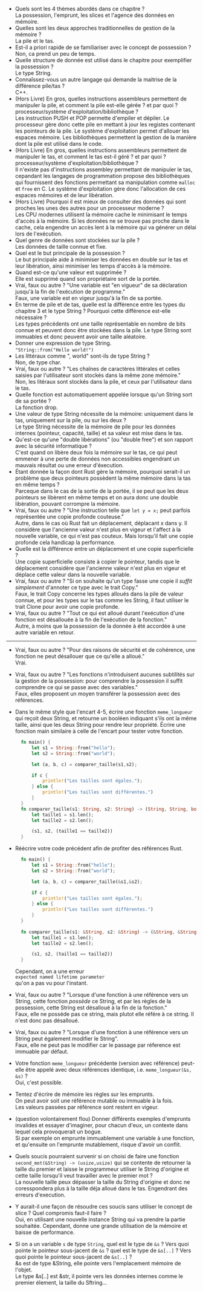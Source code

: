 - Quels sont les 4 thèmes abordés dans ce chapitre ?  
		La possession, l'emprunt, les slices et l'agence des données en mémoire.
- Quelles sont les deux approches traditionnelles de gestion de la mémoire ?  
		La pile et le tas.
- Est-il a priori rapide de se familiariser avec le concept de possession ?  
		Non, ca prend un peu de temps.
- Quelle structure de donnée est utilisé dans le chapitre pour exemplifier la possession ?  
		Le type String.
- Connaîssez-vous un autre langage qui demande la maitrise de la différence pile/tas ?  
		C++.
- (Hors Livre) En gros, quelles instructions assembleurs permettent de manipuler la pile, et comment la pile est-elle gérée ? et par quoi ? processeur/système d'exploitation/bibliothèque ?  
		Les instruction PUSH et POP permette d'empiler et dépiler. Le processeur gère donc cette pile en mettant à jour les registes contenant les pointeurs de la pile. Le système d'exploitation permet d'allouer les espaces mémoire. Les bibliothèques permettent la gestion de la manière dont la pile est utilisé dans le code.
- (Hors Livre) En gros, quelles instructions assembleurs permettent de manipuler le tas, et comment le tas est-il géré ? et par quoi ? processeur/système d'exploitation/bibliothèque ?  
		Il n'existe pas d'instructions assembley permettant de manipuler le tas, cepandant les langages de programmation propose des bibliothèques qui fournissent des fonctions permettant sa manipulation comme ``malloc`` et ``free`` en C. Le système d'exploitation gère donc l'allocation de ces espaces mémoires et de leur libération.
- (Hors Livre) Pourquoi il est mieux de consulter des données qui sont proches les unes des autres pour un processeur moderne ?  
		Les CPU modernes utilisent la mémoire cache le minimisant le temps d'accès à la mémoire. Si les données ne se trouve pas proche dans le cache, cela engendre un accès lent à la mémoire qui va générer un délai lors de l'exécution.
- Quel genre de données sont stockées sur la pile ?  
		Les données de taille connue et fixe.
- Quel est le but principale de la possession ?  
		Le but principale aide à minimiser les données en double sur le tas et leur libération, ainsi minimiser les temps d'accès à la mémoire.
- Quand est-ce qu'une valeur est supprimée ?  
		Elle est supprimé quand son propriétaire sort de la portée.
- Vrai, faux ou autre ? "Une variable est "en vigueur" de sa déclaration jusqu'à la fin de l'exécution de programme."  
		Faux, une variable est en vigeur jusqu'à la fin de sa portée.
- En terme de pile et de tas, quelle est la différence entre les types du chapitre 3 et le type String ? Pourquoi cette différence est-elle nécessaire ?  
		Les types précédents ont une taille représentable en nombre de bits connue et peuvent donc être stockées dans la pile. Le type String sont immuables et donc peuvent avoir une taille aléatoire.
- Donner une expression de type String.  
		``"String::from("Hello world!")``
- Les littéraux comme ", world" sont-ils de type String ?  
		Non, de type char.
- Vrai, faux ou autre ? "Les chaînes de caractères littérales et celles saisies par l'utilisateur sont stockés dans la même zone mémoire."  
		Non, les litéraux sont stockés dans la pile, et ceux par l'utilisateur dans le tas.
- Quelle fonction est automatiquement appelée lorsque qu'un String sort de sa portée ?  
		La fonction drop.
- Une valeur de type String nécessite de la mémoire: uniquement dans le tas, uniquement sur la pile, ou sur les deux ?  
		Le type String nécessite de la mémoire de pile pour les données internes (pointeur, capacité, taille) et sa valeur est mise dans le tas.
- Qu'est-ce qu'une "double libérations" (ou "double free")  et son rapport avec la sécurité informatique ?  
		C'est quand on libère deux fois la mémoire sur le tas, ce qui peut emmener à une perte de données non accessibles engendrant un mauvais résultat ou une erreur d'éxecution.
- Étant donnée la façon dont Rust gère la mémoire, pourquoi serait-il un problème que deux pointeurs possèdent la même mémoire dans la tas en même temps ?  
		Parceque dans le cas de la sortie de la portée, il se peut que les deux pointeurs se libèrent en même temps et on aura donc une double libèration, pouvant corrompre la mémoire. 
- Vrai, faux ou autre ? "Une instruction telle que `let y = x;` peut parfois représentée une copie profonde couteuse."  
		Autre, dans le cas où Rust fait un déplacement, déplacant x dans y. Il considère que l'ancienne valeur n'est plus en vigeur et l'affect à la nouvelle variable, ce qui n'est pas couteux. Mais lorsqu'il fait une copie profonde cela handicap la performance.
- Quelle est la différence entre un déplacement et une copie superficielle ?  
		Une copie superficielle consiste à copier le pointeur, tandis que le déplacement considère que l'ancienne valeur n'est plus en vigeur et déplace cette valeur dans la nouvelle variable.
- Vrai, faux ou autre ? "Si on souhaite qu'un type fasse une copie il *suffit simplement* d'annoter ce type avec le trait Copy."  
		Faux, le trait Copy concerne les types alloués dans la pile de valeur connue, et pour les types sur le tas comme les String, il faut utiliser le trait Clone pour avoir une copie profonde.
- Vrai, faux ou autre ? "Tout ce qui est alloué durant l'exécution d'une fonction est désallouée à la fin de l'exécution de la fonction."  
		Autre, à moins que la possession de la donnée à été accordée à une autre variable en retour.
---
- Vrai, faux ou autre ? "Pour des raisons de sécurité et de cohérence, une fonction ne peut désallouer que ce qu'elle a alloué."  
		Vrai.
- Vrai, faux ou autre ? "Les fonctions n'introduisent aucunes subtilités sur la gestion de la possession: pour comprendre la possession il suffit comprendre ce qui se passe avec des variables."  
		Faux, elles proposent un moyen transférer la possession avec des références.
- Dans le même style que l'encart 4-5, écrire une fonction `meme_longueur` qui reçoit deux String, et retourne un booléen indiquant s'ils ont la même taille, ainsi que les deux String pour rendre leur propriété. Écrire une fonction main similaire à celle de l'encart pour tester votre fonction.
  ```rust
	fn main() {
		let s1 = String::from("hello");
		let s2 = String::from("world");

		let (a, b, c) = comparer_taille(s1,s2);

		if c {
			println!("Les tailles sont égales.");
		} else {
			println!("Les tailles sont différentes.")
		}
	}
	fn comparer_taille(s1: String, s2: String) -> (String, String, bool) {
		let taille1 = s1.len();
		let taille2 = s2.len();

		(s1, s2, (taille1 == taille2))
	}
	```
- Réécrire votre code précédent afin de profiter des références Rust.
  ```rust
	fn main() {
		let s1 = String::from("hello");
		let s2 = String::from("world");

		let (a, b, c) = comparer_taille(&s1,&s2);

		if c {
			println!("Les tailles sont égales.");
		} else {
			println!("Les tailles sont différentes.")
		}
	}
	
	fn comparer_taille(s1: &String, s2: &String) -> (&String, &String, bool) {
		let taille1 = s1.len();
		let taille2 = s2.len();

		(s1, s2, (taille1 == taille2))
	}
	```

	Cependant, on a une erreur  
	``expected named lifetime parameter``  
	qu'on a pas vu pour l'instant.
- Vrai, faux ou autre ? "Lorsque d'une fonction à une référence vers un String, cette fonction *possède* ce String, et par les règles de la possession, cette String est désalloué à la fin de la fonction."  
		Faux, elle ne possède pas ce string, mais plutot elle référe à ce string. Il n'est donc pas désalloué.
- Vrai, faux ou autre ? "Lorsque d'une fonction à une référence vers un String peut également modifier le String".  
		Faux, elle ne peut pas le modifier car le passage par réference est immuable par défaut.
- Votre fonction `meme_longueur` précédente (version avec référence) peut-elle être appelé avec deux références identique, i.e. `meme_longueur(&s, &s)` ?  
		Oui, c'est possible.
- Tentez d'écrire de mémoire les règles sur les emprunts.  
		On peut avoir soit une référence mutable ou immuable à la fois.  
		Les valeurs passées par référence sont restent en vigeur.
- (question volontairement flou) Donner différents exemples d'emprunts invalides et essayer d'imaginer, pour chacun d'eux, un contexte dans lequel cela provoquerait un bogue.  
		Si par exemple on emprunte immuablement une variable à une fonction, et qu'ensuite on l'emprunte mutablement, risque d'avoir un conflit.
- Quels soucis pourraient survenir si on choisi de faire une fonction `second_mot(&String) -> (usize,usize)` qui se contente de retourner la taille du premier et laisse le programmeur utiliser le String d'origine et cette taille lorsqu'il veut travailler avec le premier mot ?  
		La nouvelle taille peux dépasser la taille du String d'origine et donc ne coresspondera plus à la taille déja alloué dans le tas. Engendrant des erreurs d'execution.
- Y aurait-il une façon de résoudre ces soucis sans utiliser le concept de slice ? Quel compromis faut-il faire ?  
	Oui, en utilisant une nouvelle instance String qui va prendre la partie souhaitée. Cependant, donne une grande utilisation de la mémoire et baisse de performance.
- Si on a un variable `s` de type `String`, quel est le type de `&s` ? Vers quoi pointe le pointeur sous-jacent de `&s` ? quel est le type de `&s[..]` ?  Vers quoi pointe le pointeur sous-jacent de `&s[..]` ?  
		&s est de type &String, elle pointe vers l'emplacement mémoire de l'objet.  
		Le type &s[..] est &str, il pointe vers les données internes comme le premier élement, la taille du Sftring...